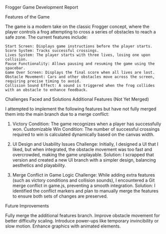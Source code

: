 Frogger Game Development Report

Features of the Game

The game is a modern take on the classic Frogger concept, where the player controls a frog attempting to cross a series of obstacles to reach a safe zone. The current features include:

	Start Screen: Displays game instructions before the player starts.
	Score System: Tracks successful crossings.
	Lives System: The player starts with three lives, losing one upon collision.
	Pause Functionality: Allows pausing and resuming the game using the spacebar.
	Game Over Screen: Displays the final score when all lives are lost.
	Obstacle Movement: Cars and other obstacles move across the screen, requiring precise timing to avoid.
	Collision Sound Effect: A sound is triggered when the frog collides with an obstacle to enhance feedback.


Challenges Faced and Solutions
Additional Features (Not Yet Merged)

I attempted to implement the following features but have not fully merged them into the main branch due to a merge conflict:

1. Victory Condition: The game recognizes when a player has successfully won.
Customizable Win Condition: The number of successful crossings required to win is calculated dynamically based on the canvas width.


2. UI Design and Usability Issues
Challenge: Initially, I designed a UI that I liked, but when integrated, the obstacle movement was too fast and overcrowded, making the game unplayable.
Solution: I scrapped that version and created a new UI branch with a simpler design, balancing aesthetics and playability.

3. Merge Conflict in Game Logic
Challenge: While adding extra features (such as victory conditions and collision sounds), I encountered a Git merge conflict in game.js, preventing a smooth integration.
Solution: I identified the conflict markers and plan to manually merge the features to ensure both sets of changes are preserved.


Future Improvements

Fully merge the additional features branch.
Improve obstacle movement for better difficulty scaling.
Introduce power-ups like temporary invincibility or slow motion.
Enhance graphics with animated elements.
 
